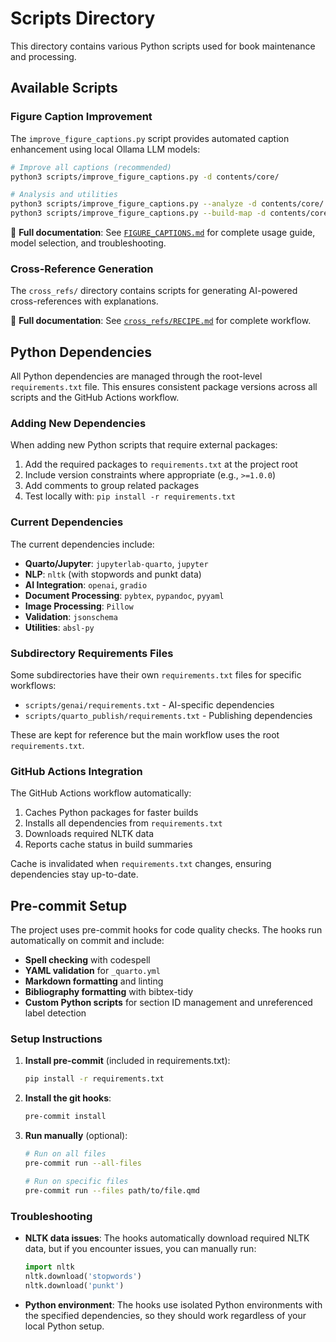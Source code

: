 # Scripts Directory

This directory contains various Python scripts used for book maintenance and processing.

## Available Scripts

### Figure Caption Improvement
The `improve_figure_captions.py` script provides automated caption enhancement using local Ollama LLM models:

```bash
# Improve all captions (recommended)
python3 scripts/improve_figure_captions.py -d contents/core/

# Analysis and utilities
python3 scripts/improve_figure_captions.py --analyze -d contents/core/
python3 scripts/improve_figure_captions.py --build-map -d contents/core/
```

📖 **Full documentation**: See [`FIGURE_CAPTIONS.md`](FIGURE_CAPTIONS.md) for complete usage guide, model selection, and troubleshooting.

### Cross-Reference Generation
The `cross_refs/` directory contains scripts for generating AI-powered cross-references with explanations.

📖 **Full documentation**: See [`cross_refs/RECIPE.md`](cross_refs/RECIPE.md) for complete workflow.

## Python Dependencies

All Python dependencies are managed through the root-level `requirements.txt` file. This ensures consistent package versions across all scripts and the GitHub Actions workflow.

### Adding New Dependencies

When adding new Python scripts that require external packages:

1. Add the required packages to `requirements.txt` at the project root
2. Include version constraints where appropriate (e.g., `>=1.0.0`)
3. Add comments to group related packages
4. Test locally with: `pip install -r requirements.txt`

### Current Dependencies

The current dependencies include:

- **Quarto/Jupyter**: `jupyterlab-quarto`, `jupyter`
- **NLP**: `nltk` (with stopwords and punkt data)
- **AI Integration**: `openai`, `gradio`
- **Document Processing**: `pybtex`, `pypandoc`, `pyyaml`
- **Image Processing**: `Pillow`
- **Validation**: `jsonschema`
- **Utilities**: `absl-py`

### Subdirectory Requirements Files

Some subdirectories have their own `requirements.txt` files for specific workflows:

- `scripts/genai/requirements.txt` - AI-specific dependencies
- `scripts/quarto_publish/requirements.txt` - Publishing dependencies

These are kept for reference but the main workflow uses the root `requirements.txt`.

### GitHub Actions Integration

The GitHub Actions workflow automatically:

1. Caches Python packages for faster builds
2. Installs all dependencies from `requirements.txt`
3. Downloads required NLTK data
4. Reports cache status in build summaries

Cache is invalidated when `requirements.txt` changes, ensuring dependencies stay up-to-date.

## Pre-commit Setup

The project uses pre-commit hooks for code quality checks. The hooks run automatically on commit and include:

- **Spell checking** with codespell
- **YAML validation** for `_quarto.yml`
- **Markdown formatting** and linting
- **Bibliography formatting** with bibtex-tidy
- **Custom Python scripts** for section ID management and unreferenced label detection

### Setup Instructions

1. **Install pre-commit** (included in requirements.txt):
   ```bash
   pip install -r requirements.txt
   ```

2. **Install the git hooks**:
   ```bash
   pre-commit install
   ```

3. **Run manually** (optional):
   ```bash
   # Run on all files
   pre-commit run --all-files
   
   # Run on specific files
   pre-commit run --files path/to/file.qmd
   ```

### Troubleshooting

- **NLTK data issues**: The hooks automatically download required NLTK data, but if you encounter issues, you can manually run:
  ```python
  import nltk
  nltk.download('stopwords')
  nltk.download('punkt')
  ```

- **Python environment**: The hooks use isolated Python environments with the specified dependencies, so they should work regardless of your local Python setup. 
